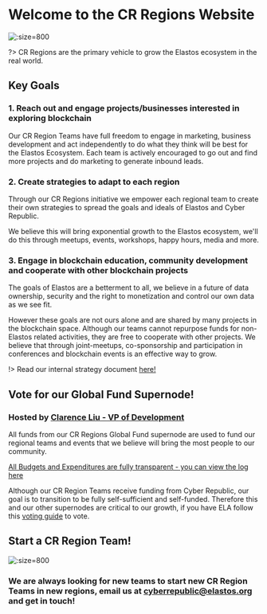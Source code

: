 

# Welcome to the CR Regions Website

![](https://s3.amazonaws.com/elastosjs.com/img/cr-regions/bitwork-ela-wall.jpg ':size=800')

?> CR Regions are the primary vehicle to grow the Elastos ecosystem in the real world.

## Key Goals

### 1. Reach out and engage projects/businesses interested in exploring blockchain

Our CR Region Teams have full freedom to engage in marketing, business development and act independently
to do what they think will be best for the Elastos Ecosystem. Each team is actively encouraged
to go out and find more projects and do marketing to generate inbound leads.

### 2. Create strategies to adapt to each region

Through our CR Regions initiative we empower each regional team to create their own
strategies to spread the goals and ideals of Elastos and Cyber Republic.

We believe this will bring exponential growth to the Elastos ecosystem, we'll do this
through meetups, events, workshops, happy hours, media and more.

### 3. Engage in blockchain education, community development and cooperate with other blockchain projects

The goals of Elastos are a betterment to all, we believe in a future of data ownership, security and the right
to monetization and control our own data as we see fit.

However these goals are not ours alone and are shared by many projects in the blockchain space. Although our teams
cannot repurpose funds for non-Elastos related activities, they are free to cooperate with other projects. We believe
that through joint-meetups, co-sponsorship and participation in conferences and blockchain events is an effective
way to grow.

!> Read our internal strategy document [here!](https://docs.google.com/document/d/1E1YH_ygXBjDEf0Y8SGfn9JXbTVqy9qLYwMOKyh44FcI)

## Vote for our Global Fund Supernode!

### Hosted by&nbsp;[Clarence Liu - VP of Development](/main/clarence-about.md)

All funds from our CR Regions Global Fund supernode are used to fund our regional teams
and events that we believe will bring the most people to our community.

[All Budgets and Expenditures are fully transparent - you can view the log here](/supernodes/global-fund/budget.md)

Although our CR Region Teams receive funding from Cyber Republic, our goal is to transition
to be fully self-sufficient and self-funded. Therefore this and our other supernodes are
critical to our growth, if you have ELA follow this [voting guide](/main/voting-guide.md) to vote.

## Start a CR Region Team!

![](https://s3.amazonaws.com/elastosjs.com/img/cr-regions/region-map.2f917b00.png ':size=800')

### We are always looking for new teams to start new CR Region Teams in new regions, email us at [cyberrepublic@elastos.org](mailto:cyberrepublic@elastos.org) and get in touch!
